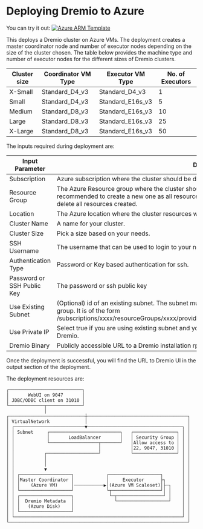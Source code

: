 
# Deploying Dremio to Azure

You can try it out: [![Azure ARM Template](http://azuredeploy.net/deploybutton.png)](https://portal.azure.com/#create/microsoft.template/uri/https%3A%2F%2Fraw.githubusercontent.com%2Fviktordremio%2Fdremio-cloud-tools%2Fmaster%2Fazure%2Farm-templates%2Fazuredeploy.json)

This deploys a Dremio cluster on Azure VMs. The deployment creates a master coordinator node and number of executor nodes depending on the size of the cluster chosen. The table below provides the machine type and number of executor nodes for the different sizes of Dremio clusters.

| Cluster size | Coordinator VM Type | Executor VM Type | No. of Executors |
|--------------|---------------------|------------------|------------------|
| X-Small      | Standard_D4_v3      | Standard_D4_v3   |        1         |
| Small        | Standard_D4_v3      | Standard_E16s_v3 |        5         |
| Medium       | Standard_D8_v3      | Standard_E16s_v3 |        10        |
| Large        | Standard_D8_v3      | Standard_E16s_v3 |        25        |
| X-Large      | Standard_D8_v3      | Standard_E16s_v3 |        50        |

The inputs required during deployment are:

|Input Parameter|Description |
|---|---|
| Subscription |Azure subscription where the cluster should be deployed. |
| Resource Group |The Azure Resource group where the cluster should be deployed. You can create a new one too. It is recommended to create a new one as all resources are created in that group and deleting the group will delete all resources created. |
| Location |The Azure location where the cluster resources will be deployed. |
| Cluster Name |A name for your cluster.|
| Cluster Size |Pick a size based on your needs.|
| SSH Username |The username that can be used to login to your nodes.|
| Authentication Type |Password or Key based authentication for ssh.|
| Password or SSH Public Key |The password or ssh public key |
| Use Existing Subnet | (Optional) id of an existing subnet. The subnet must be in the same region as the Dremio cluster resource group. It is of the form /subscriptions/xxxx/resourceGroups/xxxx/providers/Microsoft.Network/virtualNetworks/xxxx/subnets/xxxx|
| Use Private IP | Select true if you are using existing subnet and you want to use an internal ip from the subnet to access Dremio. |
| Dremio Binary | Publicly accessible URL to a Dremio installation rpm |

Once the deployment is successful, you will find the URL to Dremio UI in the output section of the deployment.

The deployment resources are:
```
┌───────────────────────────┐
│       WebUI on 9047       │
│ JDBC/ODBC client on 31010 │
└─────────────┬─────────────┘
              │
┌────────────────────────────┼─────────────────────────────────────┐
│ VirtualNetwork             │                                     │
│ ┌──────────────────────────▼───────────────────────────────────┐ │
│ │ Subnet     ┌──────────────────────────┐   ┌────────────────┐ │ │
│ │            │       LoadBalancer       │   │ Security Group │ │ │
│ │            └──────────────────┬───────┘   │Allow access to │ │ │
│ │                               │           │22, 9047, 31010 │ │ │
│ │           ┌───────────────────┘           └────────────────┘ │ │
│ │           │                                                  │ │
│ │           │                                                  │ │
│ │           ▼                                                  │ │
│ │ ┌───────────────────┐            ┌───────────────────┐       │ │
│ │ │Master Coordinator │            │     Executor      ├┐      │ │
│ │ │    (Azure VM)     │───────────▶│(Azure VM Scaleset)│├─┐    │ │
│ │ └───────────────────┘            └┬──────────────────┘│ │    │ │
│ │ ┌───────────────────┐             └─┬─────────────────┘ │    │ │
│ │ │  Dremio Metadata  │               └───────────────────┘    │ │
│ │ │   (Azure Disk)    │                                        │ │
│ │ └───────────────────┘                                        │ │
│ └──────────────────────────────────────────────────────────────┘ │
└──────────────────────────────────────────────────────────────────┘
```
